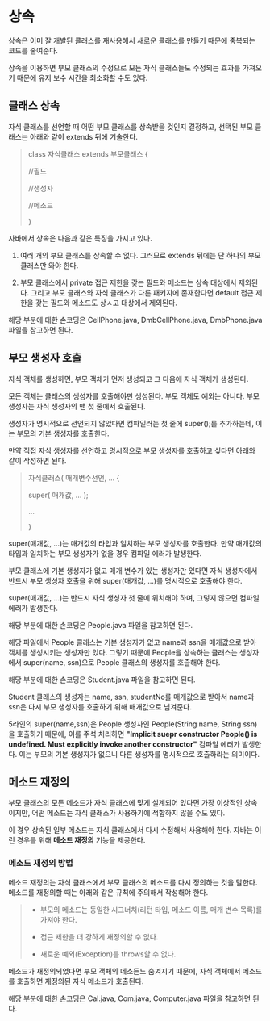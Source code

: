 # 상속
상속은 이미 잘 개발된 클래스를 재사용해서 새로운 클래스를 만들기 때문에 중복되는 코드를 줄여준다.

상속을 이용하면 부모 클래스의 수정으로 모든 자식 클래스들도 수정되는 효과를 가져오기 때문에 유지 보수 시간을 최소화할 수도 있다.

## 클래스 상속
자식 클래스를 선언할 때 어떤 부모 클래스를 상속받을 것인지 결정하고, 선택된 부모 클래스는 아래와 같이 extends 뒤에 기술한다.

> class 자식클래스 extends 부모클래스 {
>
> //필드
>
> //생성자
>
> //메소드
>
> }

자바에서 상속은 다음과 같은 특징을 가지고 있다.

1. 여러 개의 부모 클래스를 상속할 수 없다. 그러므로 extends 뒤에는 단 하나의 부모 클래스만 와야 한다.

2. 부모 클래스에서 private 접근 제한을 갖는 필드와 메소드는 상속 대상에서 제외된다. 그리고 부모 클래스와 자식 클래스가 다른 패키지에 존재한다면 default 접근 제한을 갖는 필드와 메소드도 상ㅅ고 대상에서 제외된다.

해당 부분에 대한 손코딩은 CellPhone.java, DmbCellPhone.java, DmbPhone.java 파일을 참고하면 된다.

## 부모 생성자 호출
자식 객체를 생성하면, 부모 객체가 먼저 생성되고 그 다음에 자식 객체가 생성된다.

모든 객체는 클래스의 생성자를 호출해야만 생성된다. 부모 객체도 예외는 아니다. 부모 생성자는 자식 생성자의 맨 첫 줄에서 호출된다.

생성자가 명시적으로 선언되지 않았다면 컴파일러는 첫 줄에 super();를 추가하는데, 이는 부모의 기본 생성자를 호출한다.

만약 직접 자식 생성자를 선언하고 명시적으로 부모 생성자를 호출하고 싶다면 아래와 같이 작성하면 된다.

> 자식클래스( 매개변수선언, ...  {
>
>   super( 매개값, ... );
>
>   ...
>
> }

super(매개값, ...)는 매개값의 타입과 일치하는 부모 생성자를 호출한다. 만약 매개값의 타입과 일치하는 부모 생성자가 없을 경우 컴파일 에러가 발생한다.

부모 클래스에 기본 생성자가 없고 매개 변수가 있는 생성자만 있다면 자식 생성자에서 반드시 부모 생성자 호출을 위해 super(매개값, ...)를 명시적으로 호출해야 한다.

super(매개값, ...)는 반드시 자식 생성자 첫 줄에 위치해야 하며, 그렇지 않으면 컴파일 에러가 발생한다.

해당 부분에 대한 손코딩은 People.java 파일을 참고하면 된다.

해당 파일에서 People 클래스는 기본 생성자가 없고 name과 ssn을 매개값으로 받아 객체를 생성시키는 생성자만 있다. 그렇기 때문에 People을 상속하는 클래스는 생성자에서 super(name, ssn)으로 People 클래스의 생성자를 호출해야 한다.

해당 부분에 대한 손코딩은 Student.java 파일을 참고하면 된다.

Student 클래스의 생성자는 name, ssn, studentNo를 매개값으로 받아서 name과 ssn은 다시 부모 생성자를 호출하기 위해 매개값으로 넘겨준다.

5라인의 super(name,ssn)은 People 생성자인 People(String name, String ssn)을 호출하기 때문에, 이를 주석 처리하면 **"Implicit suepr constructor People() is undefined. Must explicitly invoke another constructor"** 컴파일 에러가 발생한다. 이는 부모의 기본 생성자가 없으니 다른 생성자를 명시적으로 호출하라는 의미이다. 

## 메소드 재정의
부모 클래스의 모든 메소드가 자식 클래스에 맞게 설계되어 있다면 가장 이상적인 상속이지만, 어떤 메소드는 자식 클래스가 사용하기에 적합하지 않을 수도 있다.

이 경우 상속된 일부 메소드는 자식 클래스에서 다시 수정해서 사용해야 한다. 자바는 이런 경우를 위해 **메소드 재정의** 기능을 제공한다.

### 메소드 재정의 방법
메소드 재정의는 자식 클래스에서 부모 클래스의 메소드를 다시 정의하는 것을 말한다. 메소드를 재정의할 때는 아래와 같은 규칙에 주의해서 작성해야 한다.

> - 부모의 메소드는 동일한 시그너처(리턴 타입, 메소드 이름, 매개 변수 목록)를 가져야 한다.
>
> - 접근 제한을 더 강하게 재정의할 수 없다.
>
> - 새로운 예외(Exception)를 throws할 수 없다.

메소드가 재정의되었다면 부모 객체의 메소든느 숨겨지기 때문에, 자식 객체에서 메소드를 호출하면 재정의된 자식 메소드가 호출된다.

해당 부분에 대한 손코딩은 Cal.java, Com.java, Computer.java 파일을 참고하면 된다.

